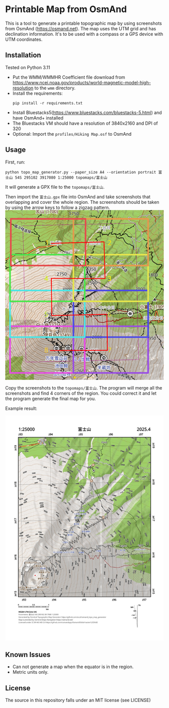 # Printable Map from OsmAnd

This is a tool to generate a printable topographic map by using screenshots from OsmAnd (https://osmand.net). The map uses the UTM grid and has declination information. It's to be used with a compass or a GPS device with UTM coordinates.

## Installation

Tested on Python 3.11

- Put the WMM/WMMHR Coefficient file download from https://www.ncei.noaa.gov/products/world-magnetic-model-high-resolution to the `wmm` directory.
- Install the requirements:
  ```shell
  pip install -r requirements.txt
  ```
- Install Bluestacks5(https://www.bluestacks.com/bluestacks-5.html) and have OsmAnd+ installed
- The Bluestacks VM should have a resolution of 3840x2160 and DPI of 320
- Optional: Import the `profiles/Hiking Map.osf` to OsmAnd

## Usage

First, run:

```shell
python topo_map_generator.py --paper_size A4 --orientation portrait 富士山 54S 295102 3917080 1:25000 topomaps/富士山
```

It will generate a GPX file to the `topomaps/富士山`.

Then import the `富士山.gpx` file into OsmAnd and take screenshots that overlapping and cover the whole region. The screenshots should be taken by using the arrow keys to follow a zigzag pattern.
![Example](images/zigzag.png)

Copy the screenshots to the `topomaps/富士山`. The program will merge all the screenshots and find 4 corners of the region. You could correct it and let the program generate the final map for you.

Example result:

![Example](images/example.jpg)

## Known Issues

- Can not generate a map when the equator is in the region.
- Metric units only.

## License

The source in this repository falls under an MIT license (see LICENSE)